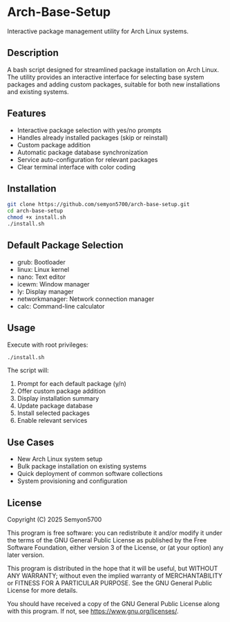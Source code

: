 # Arch-Base-Setup

Interactive package management utility for Arch Linux systems.

## Description

A bash script designed for streamlined package installation on Arch Linux. The utility provides an interactive interface for selecting base system packages and adding custom packages, suitable for both new installations and existing systems.

## Features

- Interactive package selection with yes/no prompts
- Handles already installed packages (skip or reinstall)
- Custom package addition
- Automatic package database synchronization
- Service auto-configuration for relevant packages
- Clear terminal interface with color coding

## Installation

```bash
git clone https://github.com/semyon5700/arch-base-setup.git
cd arch-base-setup
chmod +x install.sh
./install.sh
```

## Default Package Selection

- grub: Bootloader
- linux: Linux kernel
- nano: Text editor
- icewm: Window manager
- ly: Display manager
- networkmanager: Network connection manager
- calc: Command-line calculator

## Usage

Execute with root privileges:

```bash
./install.sh
```

The script will:
1. Prompt for each default package (y/n)
2. Offer custom package addition
3. Display installation summary
4. Update package database
5. Install selected packages
6. Enable relevant services

## Use Cases

- New Arch Linux system setup
- Bulk package installation on existing systems
- Quick deployment of common software collections
- System provisioning and configuration

## License

Copyright (C) 2025 Semyon5700

This program is free software: you can redistribute it and/or modify it under the terms of the GNU General Public License as published by the Free Software Foundation, either version 3 of the License, or (at your option) any later version.

This program is distributed in the hope that it will be useful, but WITHOUT ANY WARRANTY; without even the implied warranty of MERCHANTABILITY or FITNESS FOR A PARTICULAR PURPOSE. See the GNU General Public License for more details.

You should have received a copy of the GNU General Public License along with this program. If not, see <https://www.gnu.org/licenses/>.
